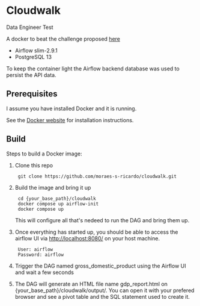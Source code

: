 # Cloudwalk
Data Engineer Test

A docker to beat the challenge proposed [here](https://github.com/betosaulo-cw/data-engineer-test/tree/main)

 * Airflow slim-2.9.1
 * PostgreSQL 13

To keep the container light the Airflow backend database was used to persist the API data.

Prerequisites
-----

I assume you have installed Docker and it is running.

See the [Docker website](http://www.docker.io/gettingstarted/#h_installation) for installation instructions.

Build
-----

Steps to build a Docker image:

1. Clone this repo

        git clone https://github.com/moraes-s-ricardo/cloudwalk.git

2. Build the image and bring it up

        cd {your_base_path}/cloudwalk
        docker compose up airflow-init
        docker compose up

    This will configure all that's nedeed to run the DAG and bring them up.

3. Once everything has started up, you should be able to access the airflow UI via [http://localhost:8080/](http://localhost:8080/) on your host machine.

        User: airflow
        Password: airflow

4. Trigger the DAG named gross_domestic_product using the Airflow UI and wait a few seconds

5. The DAG will generate an HTML file name gdp_report.html on {your_base_path}/cloudwalk/output/. 
You can open it with your prefered browser and see a pivot table and the SQL statement used to create it.
